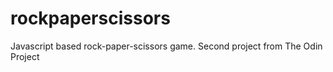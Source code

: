 # rockpaperscissors
Javascript based rock-paper-scissors game. Second project from The Odin Project
